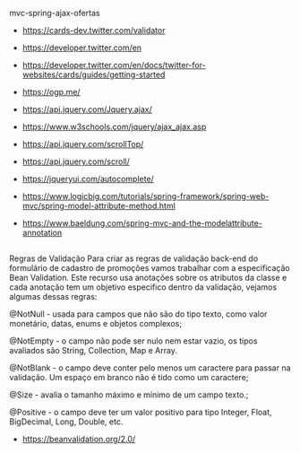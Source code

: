 mvc-spring-ajax-ofertas

* https://cards-dev.twitter.com/validator
* https://developer.twitter.com/en
* https://developer.twitter.com/en/docs/twitter-for-websites/cards/guides/getting-started
* https://ogp.me/

* https://api.jquery.com/Jquery.ajax/
* https://www.w3schools.com/jquery/ajax_ajax.asp
* https://api.jquery.com/scrollTop/
* https://api.jquery.com/scroll/
* https://jqueryui.com/autocomplete/


* https://www.logicbig.com/tutorials/spring-framework/spring-web-mvc/spring-model-attribute-method.html
* https://www.baeldung.com/spring-mvc-and-the-modelattribute-annotation


## #
Regras de Validação
Para criar as regras de validação back-end do formulário de cadastro de promoções vamos trabalhar com a especificação Bean Validation. Este recurso usa anotações sobre os atributos da classe e cada anotação tem um objetivo especifico dentro da validação, vejamos algumas dessas regras:

@NotNull - usada para campos que não são do tipo texto, como valor monetário, datas, enums e objetos complexos;

@NotEmpty - o campo não pode ser nulo nem estar vazio, os tipos avaliados são String, Collection, Map e Array.

@NotBlank - o campo deve conter pelo menos um caractere para passar na validação. Um espaço em branco não é tido como um caractere;

@Size - avalia o tamanho máximo e mínimo de um campo texto.;

@Positive - o campo deve ter um valor positivo para tipo Integer, Float, BigDecimal, Long, Double, etc.

* https://beanvalidation.org/2.0/

